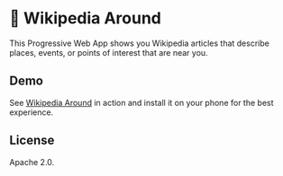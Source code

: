 # 📍 Wikipedia Around

This Progressive Web App shows you Wikipedia articles that describe
places, events, or points of interest that are near you.

## Demo

See [Wikipedia Around](https://tomayac.github.io/wikipedia-around/) in action
and install it on your phone for the best experience.

## License 

Apache 2.0.
